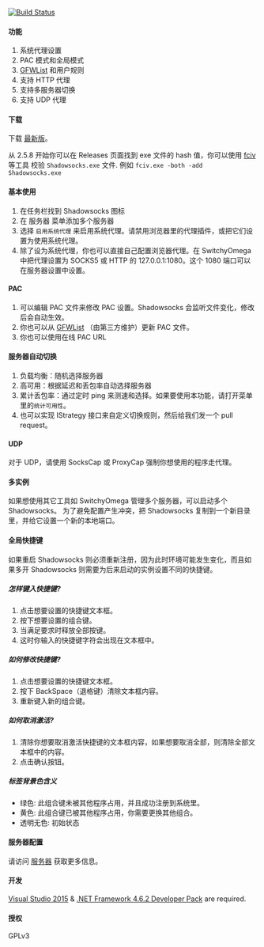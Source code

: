 [![Build Status]][Appveyor]

#### 功能

1. 系统代理设置
2. PAC 模式和全局模式
3. [GFWList] 和用户规则
4. 支持 HTTP 代理
5. 支持多服务器切换
6. 支持 UDP 代理

#### 下载

下载 [最新版]。

从 2.5.8 开始你可以在 Releases 页面找到 exe 文件的 hash 值，你可以使用 [fciv](https://support.microsoft.com/en-us/kb/841290) 等工具 校验 `Shadowsocks.exe` 文件. 例如 `fciv.exe -both -add Shadowsocks.exe`

#### 基本使用

1. 在任务栏找到 Shadowsocks 图标
2. 在 服务器 菜单添加多个服务器
3. 选择 `启用系统代理` 来启用系统代理。请禁用浏览器里的代理插件，或把它们设置为使用系统代理。
4. 除了设为系统代理，你也可以直接自己配置浏览器代理。在 SwitchyOmega 中把代理设置为 SOCKS5 或 HTTP 的 127.0.0.1:1080。这个 1080 端口可以在服务器设置中设置。

#### PAC

1. 可以编辑 PAC 文件来修改 PAC 设置。Shadowsocks 会监听文件变化，修改后会自动生效。
2. 你也可以从 [GFWList] （由第三方维护）更新 PAC 文件。
3. 你也可以使用在线 PAC URL

#### 服务器自动切换

1. 负载均衡：随机选择服务器
2. 高可用：根据延迟和丢包率自动选择服务器
3. 累计丢包率：通过定时 ping 来测速和选择。如果要使用本功能，请打开菜单里的`统计可用性`。
4. 也可以实现 IStrategy 接口来自定义切换规则，然后给我们发一个 pull request。

#### UDP

对于 UDP，请使用 SocksCap 或 ProxyCap 强制你想使用的程序走代理。

#### 多实例

如果想使用其它工具如 SwitchyOmega 管理多个服务器，可以启动多个 Shadowsocks。
为了避免配置产生冲突，把 Shadowsocks 复制到一个新目录里，并给它设置一个新的本地端口。

#### 全局快捷键

如果重启 Shadowsocks 则必须重新注册，因为此时环境可能发生变化，而且如果多开 Shadowsocks 则需要为后来启动的实例设置不同的快捷键。

##### 怎样键入快捷键?

1. 点击想要设置的快捷键文本框。
2. 按下想要设置的组合键。
3. 当满足要求时释放全部按键。
4. 这时你输入的快捷键字符会出现在文本框中。

##### 如何修改快捷键?

1. 点击想要设置的快捷键文本框。
2. 按下 BackSpace（退格键）清除文本框内容。
3. 重新键入新的组合键。

##### 如何取消激活?

1. 清除你想要取消激活快捷键的文本框内容，如果想要取消全部，则清除全部文本框中的内容。
2. 点击确认按钮。

##### 标签背景色含义

- 绿色: 此组合键未被其他程序占用，并且成功注册到系统里。
- 黄色: 此组合键已被其他程序占用，你需要更换其他组合。
- 透明无色: 初始状态

#### 服务器配置

请访问 [服务器] 获取更多信息。

#### 开发

[Visual Studio 2015] & [.NET Framework 4.6.2 Developer Pack] are required.

#### 授权

GPLv3


[Appveyor]:       https://ci.appveyor.com/project/wongsyrone/shadowsocks-windows-yqdou
[Build Status]:   https://ci.appveyor.com/api/projects/status/yieb7lo96irmuc28/branch/master?svg=true
[最新版]: https://github.com/shadowsocks/shadowsocks-windows/releases
[服务器]:        https://github.com/shadowsocks/shadowsocks/wiki/Ports-and-Clients#linux--server-side
[GFWList]:        https://github.com/gfwlist/gfwlist
[Visual Studio 2015]: https://www.visualstudio.com/downloads/
[.NET Framework 4.6.2 Developer Pack]: https://www.microsoft.com/download/details.aspx?id=53321